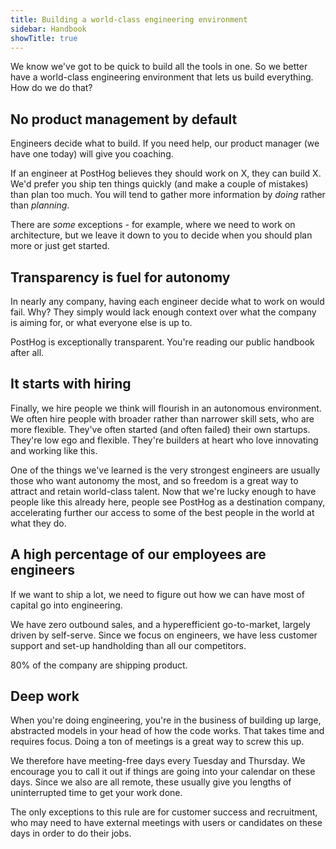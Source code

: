 ```yaml
---
title: Building a world-class engineering environment
sidebar: Handbook
showTitle: true
---
```


We know we've got to be quick to build all the tools in one. So we better have a world-class engineering environment that lets us build everything. How do we do that?

## No product management by default

Engineers decide what to build. If you need help, our product manager (we have one today) will give you coaching. 

If an engineer at PostHog believes they should work on X, they can build X. We'd prefer you ship ten things quickly (and make a couple of mistakes) than plan too much. You will tend to gather more information by _doing_ rather than _planning_. 

There are _some_ exceptions - for example, where we need to work on architecture, but we leave it down to you to decide when you should plan more or just get started.

## Transparency is fuel for autonomy

In nearly any company, having each engineer decide what to work on would fail. Why? They simply would lack enough context over what the company is aiming for, or what everyone else is up to.

PostHog is exceptionally transparent. You're reading our public handbook after all.

## It starts with hiring

Finally, we hire people we think will flourish in an autonomous environment. We often hire people with broader rather than narrower skill sets, who are more flexible. They've often started (and often failed) their own startups. They're low ego and flexible. They're builders at heart who love innovating and working like this.

One of the things we've learned is the very strongest engineers are usually those who want autonomy the most, and so freedom is a great way to attract and retain world-class talent. Now that we're lucky enough to have people like this already here, people see PostHog as a destination company, accelerating further our access to some of the best people in the world at what they do.

## A high percentage of our employees are engineers

If we want to ship a lot, we need to figure out how we can have most of capital go into engineering.

We have zero outbound sales, and a hyperefficient go-to-market, largely driven by self-serve. Since we focus on engineers, we have less customer support and set-up handholding than all our competitors.

80% of the company are shipping product.
 
## Deep work

When you're doing engineering, you're in the business of building up large, abstracted models in your head of how the code works. That takes time and requires focus. Doing a ton of meetings is a great way to screw this up.

We therefore have meeting-free days every Tuesday and Thursday. We encourage you to call it out if things are going into your calendar on these days. Since we also are all remote, these usually give you lengths of uninterrupted time to get your work done.

The only exceptions to this rule are for customer success and recruitment, who may need to have external meetings with users or candidates on these days in order to do their jobs.